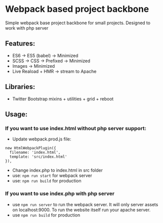 # Webpack based project backbone
Simple webpack base project backbone for small projects.
Designed to work with php server

## Features:
* ES6 -> ES5 (babel) -> Minimized
* SCSS -> CSS -> Prefixed -> Minimized
* Images -> Minimized
* Live Reaload + HMR -> stream to Apache

## Libraries:
* Twitter Bootstrap mixins + utilities + grid + reboot

## Usage:
### If you want to use index.html without php server support:
* Update webpack.prod.js file:
```
new HtmlWebpackPlugin({
  filename: 'index.html',
  template: 'src/index.html'
}),
```
* Change index.php to index.html in src folder
* use: ```npm run start``` for webpack server
* use: ```npm run build``` for production

### If you want to use index.php with php server
* use ```npm run server``` to run the webpack server. It will only server assets on localhost:9000. To run the website itself run your apache server.
* use ```npm run build``` for production
